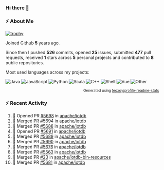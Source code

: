 ### Hi there 👋

### :zap: About Me

[![trophy](https://github-profile-trophy.vercel.app/?username=HTHou&theme=onedark)](https://github.com/ryo-ma/github-profile-trophy)
   
Joined Github **5** years ago.

Since then I pushed **526** commits, opened **25** issues, submitted **477** pull requests, received **1** stars across **5** personal projects and contributed to **8** public repositories.

Most used languages across my projects:

![Java](https://img.shields.io/static/v1?style=flat-square&label=%E2%A0%80&color=555&labelColor=%23b07219&message=Java%EF%B8%B194.4%25)
![JavaScript](https://img.shields.io/static/v1?style=flat-square&label=%E2%A0%80&color=555&labelColor=%23f1e05a&message=JavaScript%EF%B8%B11.4%25)
![Python](https://img.shields.io/static/v1?style=flat-square&label=%E2%A0%80&color=555&labelColor=%233572A5&message=Python%EF%B8%B10.7%25)
![Scala](https://img.shields.io/static/v1?style=flat-square&label=%E2%A0%80&color=555&labelColor=%23c22d40&message=Scala%EF%B8%B10.6%25)
![C++](https://img.shields.io/static/v1?style=flat-square&label=%E2%A0%80&color=555&labelColor=%23f34b7d&message=C%2B%2B%EF%B8%B10.6%25)
![Shell](https://img.shields.io/static/v1?style=flat-square&label=%E2%A0%80&color=555&labelColor=%2389e051&message=Shell%EF%B8%B10.4%25)
![Vue](https://img.shields.io/static/v1?style=flat-square&label=%E2%A0%80&color=555&labelColor=%2341b883&message=Vue%EF%B8%B10.3%25)
![Other](https://img.shields.io/static/v1?style=flat-square&label=%E2%A0%80&color=555&labelColor=%23ededed&message=Other%EF%B8%B11.2%25)

<p align="right"><sub>Generated using <a href="https://github.com/marketplace/actions/profile-readme-stats">teoxoy/profile-readme-stats</a></sub></p>


<!--![](https://github.com/HTHou/HTHou/blob/output/github-contribution-grid-snake.svg)-->

<!--![Haonan Hou's github stats](https://github-readme-stats.vercel.app/api?username=HTHou&count_private=true&show_icons=true&theme=onedark)-->

<!--![Haonan Hou's wakatime stats](https://github-readme-stats.vercel.app/api/wakatime?username=HTHou&layout=compact&theme=onedark)-->

<!--![Top Langs](https://github-readme-stats.vercel.app/api/top-langs/?username=HTHou&theme=onedark&layout=compact)-->

### :zap: Recent Activity
<!--START_SECTION:activity-->
1. 💪 Opened PR [#5698](https://github.com/apache/iotdb/pull/5698) in [apache/iotdb](https://github.com/apache/iotdb)
2. 🎉 Merged PR [#5694](https://github.com/apache/iotdb/pull/5694) in [apache/iotdb](https://github.com/apache/iotdb)
3. 🎉 Merged PR [#5688](https://github.com/apache/iotdb/pull/5688) in [apache/iotdb](https://github.com/apache/iotdb)
4. 💪 Opened PR [#5691](https://github.com/apache/iotdb/pull/5691) in [apache/iotdb](https://github.com/apache/iotdb)
5. 🎉 Merged PR [#5689](https://github.com/apache/iotdb/pull/5689) in [apache/iotdb](https://github.com/apache/iotdb)
6. 🎉 Merged PR [#5690](https://github.com/apache/iotdb/pull/5690) in [apache/iotdb](https://github.com/apache/iotdb)
7. 🎉 Merged PR [#5676](https://github.com/apache/iotdb/pull/5676) in [apache/iotdb](https://github.com/apache/iotdb)
8. 🎉 Merged PR [#5563](https://github.com/apache/iotdb/pull/5563) in [apache/iotdb](https://github.com/apache/iotdb)
9. 🎉 Merged PR [#23](https://github.com/apache/iotdb-bin-resources/pull/23) in [apache/iotdb-bin-resources](https://github.com/apache/iotdb-bin-resources)
10. 🎉 Merged PR [#5681](https://github.com/apache/iotdb/pull/5681) in [apache/iotdb](https://github.com/apache/iotdb)
<!--END_SECTION:activity-->

<!--
**HTHou/HTHou** is a ✨ _special_ ✨ repository because its `README.md` (this file) appears on your GitHub profile.

Here are some ideas to get you started:

- 🔭 I’m currently working on ...
- 🌱 I’m currently learning ...
- 👯 I’m looking to collaborate on ...
- 🤔 I’m looking for help with ...
- 💬 Ask me about ...
- 📫 How to reach me: ...
- 😄 Pronouns: ...
- ⚡ Fun fact: ...
-->
